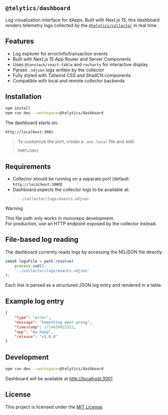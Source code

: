 ## `@telytics/dashboard`

Log visualization interface for dApps. Built with Next.js 15, this dashboard renders telemetry logs collected by the [`@telytics/collector`](../collector) in real time.

## Features

- Log explorer for error/info/transaction events
- Built with Next.js 15 App Router and Server Components
- Uses `@tanstack/react-table` and `recharts` for interactive display
- Parses `.ndjson` logs written by the collector
- Fully styled with Tailwind CSS and ShadCN components
- Compatible with local and remote collector backends

## Installation

```bash
npm install
npm run dev --workspace=@telytics/dashboard
```

The dashboard starts on:

```
http://localhost:3001
```

> To customize the port, create a `.env.local` file and add:
> ```
> PORT=3001
> ```

## Requirements

- Collector should be running on a separate port (default: `http://localhost:3000`)
- Dashboard expects the collector logs to be available at:

> `../collector/logs/events.ndjson`

> [!WARNING]
> This file path only works in monorepo development.  
> For production, use an HTTP endpoint exposed by the collector instead.

## File-based log reading

The dashboard currently reads logs by accessing the NDJSON file directly:

```ts
const logsFile = path.resolve(
    process.cwd(),
    '../collector/logs/events.ndjson'
);
```

Each line is parsed as a structured JSON log entry and rendered in a table.

## Example log entry

```json
{
	"type": "error",
	"message": "Something went wrong",
	"timestamp": 1714430022321,
	"app": "my-dapp",
	"release": "v1.0.0"
}
```

## Development

```bash
npm run dev --workspace=@telytics/dashboard
```

Dashboard will be available at [http://localhost:3001](http://localhost:3001)

## License

This project is licensed under the [MIT License](LICENSE).
